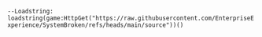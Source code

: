 `--Loadstring: 
loadstring(game:HttpGet("https://raw.githubusercontent.com/EnterpriseExperience/SystemBroken/refs/heads/main/source"))()`
